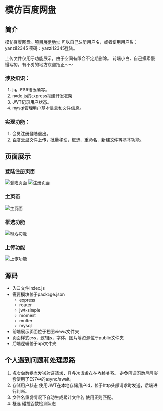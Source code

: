 # 模仿百度网盘

## 简介
模仿百度网盘。[项目展示地址](http://pan.loyous.com/)
可以自己注册用户名，或者使用用户名：yanzi12345 密码：yanzi12345登陆。

上传文件仅用于功能展示，由于空间有限会不定期删除。
前端小白，自己摸索慢慢写的，有不对的地方欢迎指正～～

### 涉及知识：
1. jq，ES6语法编写。
2. node.js的express搭建开发框架
3. JWT记录用户状态。
4. mysql管理用户基本信息和文件信息。

### 实现功能：
1. 会员注册登陆退出。
2. 百度云盘文件上传，批量移动，框选，重命名，新建文件等基本功能。

## 页面展示

### 登陆注册页面
![登陆页面](https://raw.githubusercontent.com/yanzi93/swallowPan/master/showimg/%E6%B3%A8%E5%86%8C%E9%A1%B5%E9%9D%A2.png)
![注册页面](https://raw.githubusercontent.com/yanzi93/swallowPan/master/showimg/%E7%99%BB%E9%99%86%E9%A1%B5%E9%9D%A2.png)

### 主页面
![主页面](https://github.com/yanzi93/swallowPan/blob/master/showimg/%E4%B8%BB%E9%A1%B5%E9%9D%A2.png?raw=true)

### 框选功能
![框选功能](https://github.com/yanzi93/swallowPan/blob/master/showimg/%E6%A1%86%E9%80%89.png?raw=true)

### 上传功能
![上传功能](https://github.com/yanzi93/swallowPan/blob/master/showimg/%E7%A7%BB%E5%8A%A8.png?raw=true)

## 源码
- 入口文件index.js
- 需要模块位于package.json
  - express
  - router
  - jwt-simple
  - moment
  - multer
  - mysql
- 前端展示页面位于视图views文件夹
- 页面样式css，逻辑js，字体，图片等资源位于public文件夹
- 后端逻辑位于api文件夹

## 个人遇到问题和处理思路
1. 多次向数据库发送验证请求，且多次请求存在依赖关系。
   避免回调函数层层嵌套使用了ES7中的async/await。
2. 存储用户状态
   使用JWT在本地存储用户id，位于http头部请求时发送，后端进行判断。
3. 文件名重复情况下自动生成累计文件名
   使用正则匹配。
4. 框选
   碰撞函数检测状态
